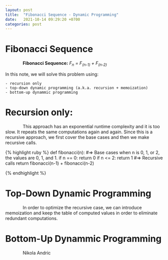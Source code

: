 ```yaml
---
layout: post
title:  "Fibonacci Sequence - Dynamic Programming"
date:   2021-10-14 09:29:20 +0700
categories: post
---
```


# Fibonacci Sequence

 &nbsp;&nbsp;&nbsp;&nbsp;&nbsp;&nbsp;&nbsp;&nbsp;&nbsp;&nbsp;&nbsp;&nbsp;&nbsp;
 **Fibonacci Sequence:** *F<sub>n</sub> = F<sub>(n-1)</sub> + F<sub>(n-2)</sub>*


 In this note, we will solve this problem using: 
 
	- recursion only
	- top-down dynamic programming (a.k.a. recursion + memoization)
	- bottom-up dynammic programming 
	
# Recursion only:

 &nbsp;&nbsp;&nbsp;&nbsp;&nbsp;&nbsp;&nbsp;&nbsp;&nbsp;&nbsp;&nbsp;&nbsp;&nbsp;
 This approach has an exponential runtime complexity and it is too slow. It repeats the same computations again and again. Since this is a recursive approach, we first cover the base cases and then we make recursive calls.
 
{% highlight ruby %}
def fibonacci(n):
    #=> Base cases when n is 0, 1, or 2, the values are 0, 1, and 1.
    if n == 0:
        return 0
    if n <= 2:
        return 1
    #=> Recursive calls
    return fibonacci(n-1) + fibonacci(n-2)

{% endhighlight %}
 
 
 
# Top-Down Dynamic Programming 

 &nbsp;&nbsp;&nbsp;&nbsp;&nbsp;&nbsp;&nbsp;&nbsp;&nbsp;&nbsp;&nbsp;&nbsp;&nbsp;
 In order to optimize the recursive case, we can introduce memoization and keep the table of computed values in order to eliminate redundant computations.
 
# Bottom-Up Dynammic Programming
 
<!-- https://sites.psu.edu/symbolcodes/codehtml/#math LINK FOR SYMBOLS IN EQUATIONS -->
<!-- h<sub>&theta;</sub>(x) = &theta;<sub>o</sub> x + &theta;<sub>1</sub>x -->
 
 &nbsp;&nbsp;&nbsp;&nbsp;&nbsp;&nbsp;&nbsp;&nbsp;&nbsp;&nbsp;&nbsp;&nbsp;&nbsp;
 Nikola Andric

 
